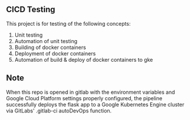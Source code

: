 ## CICD Testing

This project is for testing of the following concepts:

1) Unit testing
2) Automation of unit testing
3) Building of docker containers
4) Deployment of docker containers
5) Automation of build & deploy of docker containers to gke

## Note

When this repo is opened in gitlab with the environment variables and Google Cloud Platform settings properly configured, the pipeline successfully deploys the flask app to a Google Kubernetes Engine cluster via GitLabs' .gitlab-ci autoDevOps function.
